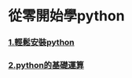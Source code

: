 # 從零開始學python
### [1.輕鬆安裝python](https://github.com/roberthsu2003/learningPythonFromZero/tree/master/1%E5%AE%89%E8%A3%9Dpython)

### [2.python的基礎運算](https://github.com/roberthsu2003/learningPythonFromZero/blob/master/2python%E5%9F%BA%E7%A4%8E%E9%81%8B%E7%AE%97/README.md)